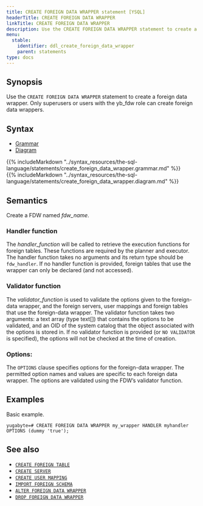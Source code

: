 ```yaml
---
title: CREATE FOREIGN DATA WRAPPER statement [YSQL]
headerTitle: CREATE FOREIGN DATA WRAPPER
linkTitle: CREATE FOREIGN DATA WRAPPER
description: Use the CREATE FOREIGN DATA WRAPPER statement to create a foreign-data wrapper.
menu:
  stable:
    identifier: ddl_create_foreign_data_wrapper
    parent: statements
type: docs
---
```


## Synopsis

Use the `CREATE FOREIGN DATA WRAPPER` statement to create a foreign data wrapper.
Only superusers or users with the yb_fdw role can create foreign data wrappers.


## Syntax

<ul class="nav nav-tabs nav-tabs-yb">
  <li >
    <a href="#grammar" class="nav-link active" id="grammar-tab" data-toggle="tab" role="tab" aria-controls="grammar" aria-selected="true">
      <i class="fas fa-file-alt" aria-hidden="true"></i>
      Grammar
    </a>
  </li>
  <li>
    <a href="#diagram" class="nav-link" id="diagram-tab" data-toggle="tab" role="tab" aria-controls="diagram" aria-selected="false">
      <i class="fas fa-project-diagram" aria-hidden="true"></i>
      Diagram
    </a>
  </li>
</ul>

<div class="tab-content">
  <div id="grammar" class="tab-pane fade show active" role="tabpanel" aria-labelledby="grammar-tab">
  {{% includeMarkdown "../syntax_resources/the-sql-language/statements/create_foreign_data_wrapper.grammar.md" %}}
  </div>
  <div id="diagram" class="tab-pane fade" role="tabpanel" aria-labelledby="diagram-tab">
  {{% includeMarkdown "../syntax_resources/the-sql-language/statements/create_foreign_data_wrapper.diagram.md" %}}
  </div>
</div>

## Semantics

Create a FDW named *fdw_name*.

### Handler function
The *handler_function* will be called to retrieve the execution functions for foreign tables. These functions are required by the planner and executor.
The handler function takes no arguments and its return type should be `fdw_handler`.
If no handler function is provided, foreign tables that use the wrapper can only be declared (and not accessed).

### Validator function

The *validator_function* is used to validate the options given to the foreign-data wrapper, and the foreign servers, user mappings and foreign tables that use the foreign-data wrapper.
The validator function takes two arguments: a text array (type text[]) that contains the options to be validated, and an OID of the system catalog that the object associated with the options is stored in.
If no validator function is provided (or `NO VALIDATOR` is specified), the options will not be checked at the time of creation.

### Options:
The `OPTIONS` clause specifies options for the foreign-data wrapper. The permitted option names and values are specific to each foreign data wrapper. The options are validated using the FDW’s validator function.

## Examples

Basic example.

```plpgsql
yugabyte=# CREATE FOREIGN DATA WRAPPER my_wrapper HANDLER myhandler OPTIONS (dummy 'true');
```

## See also

- [`CREATE FOREIGN TABLE`](../ddl_create_foreign_table/)
- [`CREATE SERVER`](../ddl_create_server/)
- [`CREATE USER MAPPING`](../ddl_create_user_mapping/)
- [`IMPORT FOREIGN SCHEMA`](../ddl_import_foreign_schema/)
- [`ALTER FOREIGN DATA WRAPPER`](../ddl_alter_foreign_data_wrapper/)
- [`DROP FOREIGN DATA WRAPPER`](../ddl_drop_foreign_data_wrapper/)
